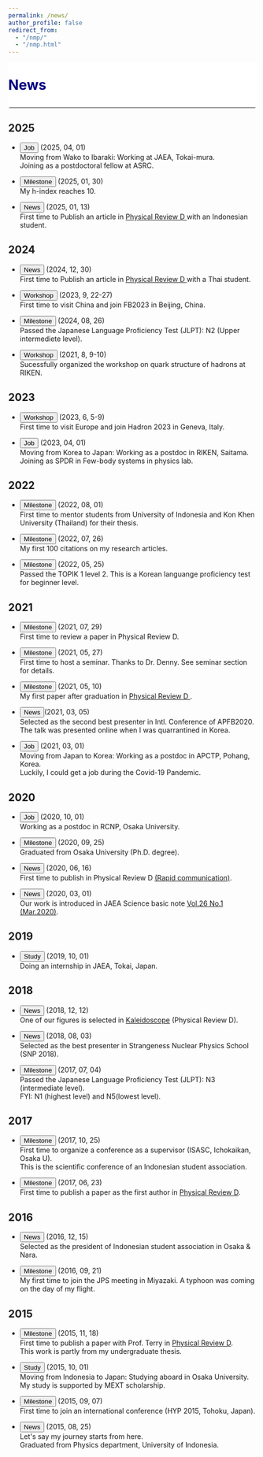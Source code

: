 ```yaml
---
permalink: /news/
author_profile: false
redirect_from: 
  - "/nmp/"
  - "/nmp.html"
---
```


<div style="display: flex; align-items: center; background-color: white; position: sticky; top: 0px; padding: 10px 0px; box-shadow: 0 4px 2px -2px gray; z-index: 1; height: 70px;"> 
  <h1 style="color:#000080; margin: 0;">News</h1> 
</div>

<h2> 2025 </h2>

* <button class="btn--article">Job</button> (2025, 04, 01)<br>
  Moving from Wako to Ibaraki: Working at JAEA, Tokai-mura.<br>
  Joining as a postdoctoral fellow at ASRC.
  
* <button class="btn--article-black">Milestone</button> (2025, 01, 30) <br>
  My h-index reaches 10.

* <button class="btn--article-red">News</button> (2025, 01, 13)<br>
  First time to Publish an article in <a href="https://journals.aps.org/prd/abstract/10.1103/PhysRevD.111.016011"> Physical Review D </a> with an Indonesian student. 
  
<h2> 2024 </h2>

* <button class="btn--article-red">News</button> (2024, 12, 30)<br>
  First time to Publish an article in <a href="https://journals.aps.org/prd/abstract/10.1103/PhysRevD.110.114046"> Physical Review D </a> with a Thai student. 

* <button class="btn--article-blue">Workshop </button> (2023, 9, 22-27) <br> 
  First time to visit China and join FB2023 in Beijing, China.

* <button class="btn--article-black">Milestone</button> (2024, 08, 26)<br>
  Passed the Japanese Language Proficiency Test (JLPT): N2 (Upper intermediete level).
  
* <button class="btn--article-blue">Workshop </button> (2021, 8, 9-10) <br> 
  Sucessfully organized the workshop on quark structure of hadrons at RIKEN.

<h2> 2023 </h2>

* <button class="btn--article-blue">Workshop </button> (2023, 6, 5-9)  <br> 
  First time to visit Europe and join Hadron 2023 in Geneva, Italy. 
  
* <button class="btn--article">Job</button> (2023, 04, 01)<br>
  Moving from Korea to Japan: Working as a postdoc in RIKEN, Saitama.<br>
  Joining as SPDR in Few-body systems in physics lab.

<h2> 2022 </h2>

* <button class="btn--article-black">Milestone</button> (2022, 08, 01)  <br>
  First time to mentor students from University of Indonesia and Kon Khen University (Thailand) for their thesis.

* <button class="btn--article-black">Milestone</button> (2022, 07, 26) <br>
  My first 100 citations on my research articles.

* <button class="btn--article-black">Milestone</button> (2022, 05, 25)  <br>
  Passed the TOPIK 1 level 2. This is a Korean languange proficiency test for beginner level. 

<h2> 2021 </h2>
 
* <button class="btn--article-black">Milestone</button> (2021, 07, 29)  <br>
  First time to review a paper in Physical Review D.

* <button class="btn--article-black">Milestone</button> (2021, 05, 27)  <br>
  First time to host a seminar. Thanks to Dr. Denny. See seminar section for details.

* <button class="btn--article-black">Milestone</button> (2021, 05, 10)  <br>
  My first paper after graduation in <a href="https://journals.aps.org/prd/abstract/10.1103/PhysRevD.103.094003"> Physical Review D </a>.

* <button class="btn--article-red">News</button>(2021, 03, 05)  <br>
  Selected as the second best presenter in Intl. Conference of APFB2020.<br>
  The talk was presented online when I was quarrantined in Korea.
    
* <button class="btn--article">Job</button> (2021, 03, 01)<br>
  Moving from Japan to Korea: Working as a postdoc in APCTP, Pohang, Korea.<br>
  Luckily, I could get a job during the Covid-19 Pandemic.

<h2> 2020 </h2>

*  <button class="btn--article">Job</button>  (2020, 10, 01)<br>
  Working as a postdoc in RCNP, Osaka University.

* <button class="btn--article-black">Milestone</button> (2020, 09, 25) <br>
  Graduated from Osaka University (Ph.D. degree).
  
* <button class="btn--article-red">News</button> (2020, 06, 16) <br>
  First time to publish in Physical Review D <a href="https://journals.aps.org/prd/abstract/10.1103/PhysRevD.101.111502">(Rapid communication)</a>.
  
* <button class="btn--article-red">News</button> (2020, 03, 01) <br>
  Our work is introduced in JAEA Science basic note <a href="https://asrc.jaea.go.jp/publication/note/pdf/41kagaku/41_06.pdf">Vol.26 No.1 (Mar.2020)</a>.

<h2> 2019 </h2>

* <button class="btn--article">Study</button> (2019, 10, 01) <br>
  Doing an internship in JAEA, Tokai, Japan.

<h2> 2018 </h2>

* <button class="btn--article-red">News</button> (2018, 12, 12) <br>
  One of our figures is selected in <a href="https://journals.aps.org/prd/kaleidoscope/prd/98/11/114007">Kaleidoscope</a> (Physical Review D).

* <button class="btn--article-red">News</button> (2018, 08, 03) <br>
  Selected as the best presenter in Strangeness Nuclear Physics School (SNP 2018).

* <button class="btn--article-black">Milestone</button>  (2017, 07, 04) <br>
  Passed the Japanese Language Proficiency Test (JLPT): N3 (intermediate level). <br>
  FYI: N1 (highest level) and N5(lowest level).

<h2> 2017 </h2>

*  <button class="btn--article-black">Milestone</button> (2017, 10, 25)<br>
  First time to organize a conference as a supervisor (ISASC, Ichokaikan, Osaka U). <br>
  This is the scientific conference of an Indonesian student association.

* <button class="btn--article-black">Milestone</button> (2017, 06, 23) <br>
  First time to publish a paper as the first author in <a href="https://journals.aps.org/prd/abstract/10.1103/PhysRevD.95.114018">Physical Review D</a>.

<h2> 2016 </h2>

* <button class="btn--article-red">News</button> (2016, 12, 15)  <br>
  Selected as the president of Indonesian student association in Osaka & Nara.

* <button class="btn--article-black">Milestone</button> (2016, 09, 21)  <br>
  My first time to join the JPS meeting in Miyazaki. A typhoon was coming on the day of my flight.

<h2> 2015 </h2>

* <button class="btn--article-black">Milestone</button> (2015, 11, 18)  <br>
  First time to publish a paper with Prof. Terry in <a href="https://journals.aps.org/prd/abstract/10.1103/PhysRevD.92.094019">Physical Review D</a>. <br>
  This work is partly from my undergraduate thesis.

* <button class="btn--article">Study</button> (2015, 10, 01) <br> 
  Moving from Indonesia to Japan: Studying aboard in Osaka University. <br>
  My study is supported by MEXT scholarship.
  
* <button class="btn--article-black">Milestone</button> (2015, 09, 07)  <br>
  First time to join an international conference (HYP 2015, Tohoku, Japan). 
  
*  <button class="btn--article-red">News</button> (2015, 08, 25)<br>
  Let's say my journey starts from here. <br>
  Graduated from Physics department, University of Indonesia. 
